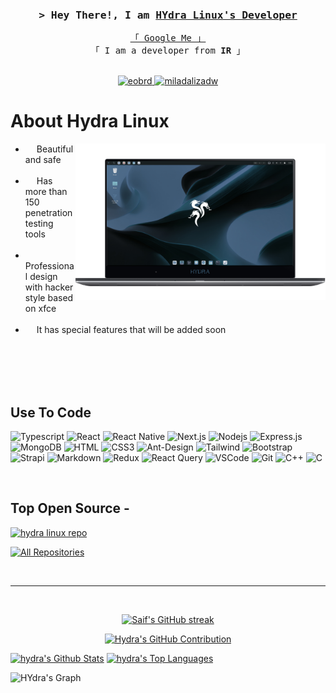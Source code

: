 <!--
<h2 align="center">
  Welcome to Al Siam World!
  <img src="https://media.giphy.com/media/hvRJCLFzcasrR4ia7z/giphy.gif" width="28">
</h2>
-->

<!--
<p align="center">
  <a href="https://github.com/alsiam"><img src="https://readme-typing-svg.herokuapp.com/?lines=Self%20Taught%20Programmer;Front%20End%20Developer;1.5%2B%20years%20of%20coding%20experience;Always%20learning%20new%20things&center=true&width=380&height=45"></a>
</p>

 -->




<!-- Intro  -->
<h3 align="center">
        <samp>&gt; Hey There!, I am
                <b><a target="_blank" href="https://alsiam.com">HYdra Linux's Developer</a></b>
        </samp>
</h3>


<p align="center"> 
  <samp>
    <a href="https://www.google.com/search?q=Hydra-linux+github">「 Google Me 」</a>
    <br>
    「 I am a developer from <b>IR</b> 」
    <br>
    <br>
  </samp>
</p>

<p align="center">

 <a href="https://t.me/eobrd" target="_blank">
  <img src="https://img.shields.io/badge/Telegram-2CA5E0?style=for-the-badge&logo=telegram&logoColor=white" alt="eobrd" />
 </a>
 <a href="https://instagram.com/miladalizadw" target="_blank">
  <img src="https://img.shields.io/badge/Instagram-fe4164?style=for-the-badge&logo=instagram&logoColor=white" alt="miladalizadw" />
 </a> 
</p>

<!-- About Section -->
 # About Hydra Linux
 
<p>
 <img align="right" width="400" src="/assets/hydra-linux.png"  />
  
 * &emsp; Beautiful and safe<br/><br/>
 * &emsp; Has more than 150 penetration testing tools<br/><br/>
 * &emsp; Professional design with hacker style based on xfce <br/><br/>
 * &emsp; It has special features that will be added soon <br/><br/>

</p>

<br/>
<br/>
<br/>

## Use To Code

![Typescript](https://img.shields.io/badge/Typescript-007acc?style=for-the-badge&labelColor=black&logo=typescript&logoColor=007acc)
![React](https://img.shields.io/badge/-React-61DBFB?style=for-the-badge&labelColor=black&logo=react&logoColor=61DBFB)
![React Native](https://img.shields.io/badge/React_Native-20232A?style=for-the-badge&logo=react&logoColor=61DAFB)
![Next.js](https://img.shields.io/badge/next.js-000000?style=for-the-badge&logo=nextdotjs&logoColor=white)
![Nodejs](https://img.shields.io/badge/Nodejs-3C873A?style=for-the-badge&labelColor=black&logo=node.js&logoColor=3C873A)
![Express.js](https://img.shields.io/badge/Express.js-000000?style=for-the-badge&logo=express&logoColor=white)
![MongoDB](https://img.shields.io/badge/MongoDB-4EA94B?style=for-the-badge&logo=mongodb&logoColor=white)
![HTML](https://img.shields.io/badge/HTML5-E34F26?style=for-the-badge&logo=html5&logoColor=white)
![CSS3](https://img.shields.io/badge/CSS3-1572B6?style=for-the-badge&logo=css3&logoColor=white)
![Ant-Design](https://img.shields.io/badge/AntDesign-0170FE?style=for-the-badge&logo=antdesign&logoColor=white)
![Tailwind](https://img.shields.io/badge/Tailwind_CSS-092749?style=for-the-badge&logo=tailwindcss&logoColor=06B6D4&labelColor=000000)
![Bootstrap](https://img.shields.io/badge/Bootstrap-563D7C?style=for-the-badge&logo=bootstrap&logoColor=white)
![Strapi](https://img.shields.io/badge/strapi-2E7EEA?style=for-the-badge&logo=strapi&logoColor=white)
![Markdown](https://img.shields.io/badge/Markdown-000000?style=for-the-badge&logo=markdown&logoColor=white)
![Redux](https://img.shields.io/badge/Redux-593D88?style=for-the-badge&logo=redux&logoColor=white)
![React Query](https://img.shields.io/badge/-React_Query-FF4154?style=for-the-badge&logo=react%20query&logoColor=white)
![VSCode](https://img.shields.io/badge/Visual_Studio-0078d7?style=for-the-badge&logo=visual%20studio&logoColor=white)
![Git](https://img.shields.io/badge/Git-F05032?style=for-the-badge&logo=git&logoColor=white)
![C++](https://img.shields.io/badge/C++-00599C?style=for-the-badge&logo=c%2B%2B&logoColor=white)
![C](https://img.shields.io/badge/C-00599C?style=for-the-badge&logo=c&logoColor=white)

<br/>

## Top Open Source -
[![hydra linux repo](https://github-readme-stats.vercel.app/api/pin/?username=hydra-linux&repo=hydra-repo&border_color=6485a1&bg_color=0D1117&title_color=C9D1D9&text_color=8B949E&icon_color=6485a1)]([https://github.com/hydra-linux/hydra-repo](https://github.com/hydra-linux/hydra-repo))


<p align="left">
  <a href="https://github.com/hydra-linux?tab=repositories" target="_blank"><img alt="All Repositories" title="All Repositories" src="https://img.shields.io/badge/-All%20Repos-2962FF?style=for-the-badge&logo=koding&logoColor=white"/></a>
</p>

<br/>
<hr/>
<br/>

<p align="center">
  <a href="https://github.com/hydra-linux">
    <img src="https://github-readme-streak-stats.herokuapp.com?user=Hydra-linux&theme=tokyonight" alt="Saif's GitHub streak"/>
  </a>
</p>

<p align="center">
  <a href="https://github.com/hydra-linux">
    <img src="https://github-profile-summary-cards.vercel.app/api/cards/profile-details?username=hydra-linux&theme=tokyonight" alt="Hydra's GitHub Contribution"/>
  </a>
</p>

<a> 
    <a href="https://github.com/hydra-linux"><img alt="hydra's Github Stats" src="https://denvercoder1-github-readme-stats.vercel.app/api?username=hydra-linux&show_icons=true&count_private=true&theme=react&border_color=6485a1&bg_color=0D1117&title_color=6485a1&icon_color=6485a1" height="192px" width="49.5%"/></a>
  <a href="https://github.com/hydra-linux"><img alt="hydra's Top Languages" src="https://denvercoder1-github-readme-stats.vercel.app/api/top-langs/?username=Hydra-linux&langs_count=8&layout=compact&theme=react&border_color=6485a1&bg_color=0D1117&title_color=6485a1&icon_color=6485a1" height="192px" width="49.5%"/></a>
  <br/>
</a>


![HYdra's Graph](https://github-readme-activity-graph.vercel.app/graph?username=HYdra-linux&custom_title=Al%20Siam's%20GitHub%20Activity%20Graph&bg_color=0D1117&color=6485a1&line=6485a1&point=6485a1&area_color=FFFFFF&title_color=FFFFFF&area=true)
